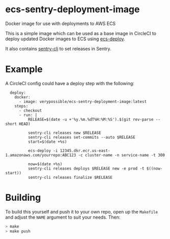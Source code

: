 # ecs-sentry-deployment-image

Docker image for use with deployments to AWS ECS

This is a simple image which can be used as a base image in CircleCI to deploy updated Docker
images to ECS using [ecs-deploy](https://github.com/silinternational/ecs-deploy).

It also contains [sentry-cli](https://github.com/getsentry/sentry-cli) to set releases in Sentry.

# Example

A CircleCI config could have a deploy step with the following:

```
  deploy:
    docker:
      - image: verypossible/ecs-sentry-deployment-image:latest
    steps:
      - checkout
      - run: |
          RELEASE=$(date -u +'%y.%m.%dT%H:%M:%S').$(git rev-parse --short HEAD)

          sentry-cli releases new $RELEASE
          sentry-cli releases set-commits --auto $RELEASE
          start=$(date +%s)

          ecs-deploy -i 12345.dkr.ecr.us-east-1.amazonaws.com/yourrepo:ABC123 -c cluster-name -n service-name -t 300

          now=$(date +%s)
          sentry-cli releases deploys $RELEASE new -e prod -t $((now-start))
          sentry-cli releases finalize $RELEASE
```

# Building

To build this yourself and push it to your own repo, open up the `Makefile` and adjust the `NAME`
argument to suit your needs. Then:

```bash
> make
> make push
```

